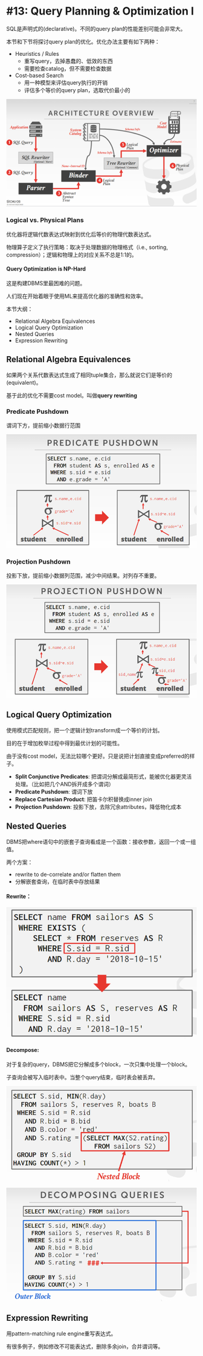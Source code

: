 # #13: Query Planning & Optimization I

SQL是声明式的(declarative)。不同的query plan的性能差别可能会非常大。

本节和下节将探讨query plan的优化。优化办法主要有如下两种：

* Heuristics / Rules
  * 重写query，去掉愚蠢的、低效的东西
  * 需要检查catalog，但不需要检查数据
* Cost-based Search
  * 用一种模型来评估query执行的开销
  * 评估多个等价的query plan，选取代价最小的

![Architecture Overview](<../.gitbook/assets/image (18).png>)

### Logical vs. Physical Plans

优化器将逻辑代数表达式映射到优化后等价的物理代数表达式。

物理算子定义了执行策略：取决于处理数据的物理格式（i.e., sorting, compression）；逻辑和物理上的对应关系不总是1:1的。

#### Query Optimization is NP-Hard

这是构建DBMS里最困难的问题。

人们现在开始着眼于使用ML来提高优化器的准确性和效率。



本节大纲：

* Relational Algebra Equivalences
* Logical Query Optimization
* Nested Queries
* Expression Rewriting

## Relational Algebra Equivalences

如果两个关系代数表达式生成了相同tuple集合，那么就说它们是等价的(equivalent)。

基于此的优化不需要cost model。叫做**query rewriting**

### **Predicate Pushdown**

谓词下方，提前缩小数据行范围

![](<../.gitbook/assets/image (10) (1).png>)

### Projection Pushdown

投影下放，提前缩小数据列范围，减少中间结果。对列存不重要。

![](<../.gitbook/assets/image (1) (1).png>)

## Logical Query Optimization

使用模式匹配规则，把一个逻辑计划transform成一个等价的计划。

目的在于增加枚举过程中得到最优计划的可能性。

由于没有cost model，无法比较哪个更好。只是说把计划直接变成preferred的样子。

* **Split Conjunctive Predicates**: 把谓词分解成最简形式，能被优化器更灵活处理。（比如把几个AND拆开成多个谓词）
* **Predicate Pushdown**: 谓词下放
* **Replace Cartesian Product**: 把笛卡尔积替换成inner join
* **Projection Pushdown**: 投影下放，去除冗余attributes，降低物化成本

## Nested Queries

DBMS把where语句中的嵌套子查询看成是一个函数：接收参数，返回一个或一组值。

两个方案：

* rewrite to de-correlate and/or flatten them
* 分解嵌套查询，在临时表中存放结果

#### Rewrite：

![](<../.gitbook/assets/image (5) (1).png>)

#### Decompose:

对于复杂的query，DBMS把它分解成多个block，一次只集中处理一个block。

子查询会被写入临时表中。当整个query结束，临时表会被丢弃。

![](<../.gitbook/assets/image (17).png>)

![](<../.gitbook/assets/image (9) (1).png>)

## Expression Rewriting

用pattern-matching rule engine重写表达式。

有很多例子，例如修改不可能表达式，删除多余join，合并谓词等。

